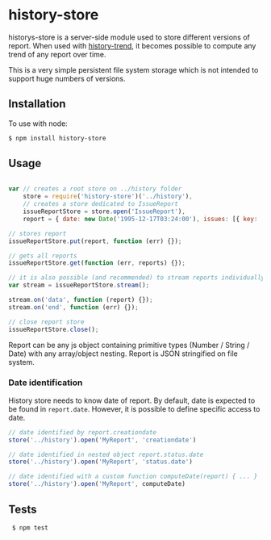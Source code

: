 history-store
=============
historys-store is a server-side module used to store different versions of report.
When used with [history-trend](https://github.com/Jean-Baptiste-Garcia/history-trend), it becomes possible to compute any trend of any report over time.

This is a very simple persistent file system storage which is not intended to support huge numbers of versions.

Installation
------------

To use with node:

```bash
$ npm install history-store
```

Usage
------------
```javascript

var // creates a root store on ../history folder
    store = require('history-store')('../history'),
    // creates a store dedicated to IssueReport
    issueReportStore = store.open('IssueReport'),
    report = { date: new Date('1995-12-17T03:24:00'), issues: [{ key: 'JIRA-123', status: 'New'}, { key: 'JIRA-456', status: 'In Progress'}]};

// stores report
issueReportStore.put(report, function (err) {});

// gets all reports
issueReportStore.get(function (err, reports) {});

// it is also possible (and recommended) to stream reports individually
var stream = issueReportStore.stream();

stream.on('data', function (report) {});
stream.on('end', function (err) {});

// close report store
issueReportStore.close();

```
Report can be any js object containing primitive types (Number / String / Date) with any array/object nesting. Report is JSON stringified on file system.

### Date identification
History store needs to know date of report. By default, date is expected to be found in ```report.date```. However, it is possible to define specific access to date.
```javascript
// date identified by report.creationdate
store('../history').open('MyReport', 'creationdate')

// date identified in nested object report.status.date
store('../history').open('MyReport', 'status.date')

// date identified with a custom function computeDate(report) { ... }
store('../history').open('MyReport', computeDate)

```

## Tests
```bash
 $ npm test
```